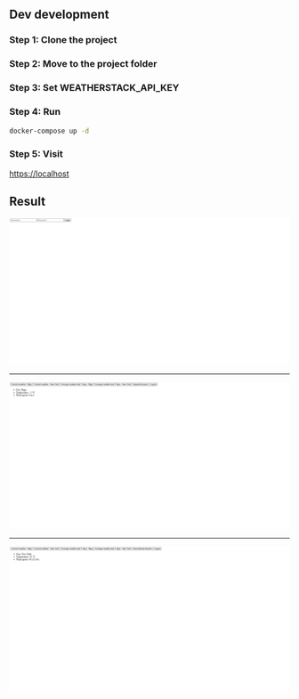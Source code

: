 ## Dev development
### Step 1: Clone the project
### Step 2: Move to the project folder 
### Step 3: Set WEATHERSTACK_API_KEY
### Step 4: Run
```bash
docker-compose up -d
```

### Step 5: Visit
[https://localhost](https://localhost)

## Result

![Login Page](screenshot/login.png)
***
![Riga Weather](screenshot/riga_weather.png)
***
![New York Weather](screenshot/new_york_weather.png)
